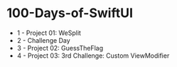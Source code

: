 # 100-Days-of-SwiftUI

- 1 - Project 01: WeSplit
- 2 - Challenge Day
- 3 - Project 02: GuessTheFlag
- 4 - Project 03: 3rd Challenge: Custom ViewModifier